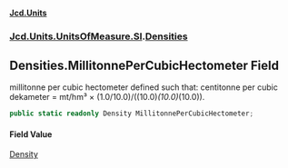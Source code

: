 #### [Jcd.Units](index.md 'index')

### [Jcd.Units.UnitsOfMeasure.SI](Jcd.Units.UnitsOfMeasure.SI.md 'Jcd.Units.UnitsOfMeasure.SI').[Densities](Densities.md 'Jcd.Units.UnitsOfMeasure.SI.Densities')

## Densities.MillitonnePerCubicHectometer Field

millitonne per cubic hectometer defined such that: centitonne per cubic dekameter = mt/hm³ ×
(1.0/10.0)/((10.0)*(10.0)*(10.0)).

```csharp
public static readonly Density MillitonnePerCubicHectometer;
```

#### Field Value

[Density](Density.md 'Jcd.Units.UnitTypes.Density')